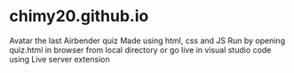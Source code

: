 # chimy20.github.io
Avatar the last Airbender quiz 
Made using html, css and JS
Run by opening quiz.html in browser from local directory
or go live in visual studio code using Live server extension
